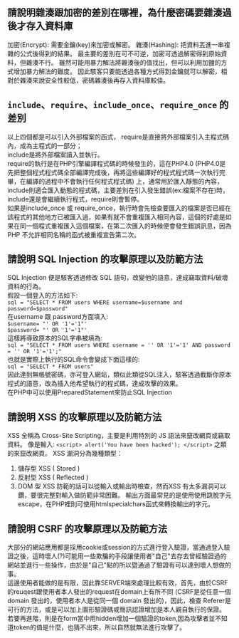 ## 請說明雜湊跟加密的差別在哪裡，為什麼密碼要雜湊過後才存入資料庫
  加密(Encrypt): 需要金鑰(key)來加密或解密。
  雜湊(Hashing): 把資料丟進一串複雜的公式後得到的結果。
  最主要的差別在可不可逆，加密可透過解密得到原始資料，但雜湊不行。
  雖然可能用暴力解法將雜湊後的值找出，但可以利用加鹽的方式增加暴力解法的難度。
  因此駭客只要能透過各種方式得到金鑰就可以解密，相對於雜湊來說安全性較低，密碼雜湊後再存入資料庫較佳。


## `include`、`require`、`include_once`、`require_once` 的差別
  以上四個都是可以引入外部檔案的函式，
  require是直接將外部檔案引入主程式碼內，成為主程式的一部分；  
  include是將外部檔案讀入並執行。  
  require的執行是在PHP引擎編譯程式碼的時候發生的，這在PHP4.0 (PHP4.0是先把整個程式程式碼全部編譯完成後，再將這些編譯好的程式程式碼一次執行完畢，在編譯的過程中不會執行任何程式程式碼) 上，通常用於匯入靜態的內容，include則適合匯入動態的程式碼，主要差別在引入發生錯誤(ex:檔案不存在)時，include還是會繼續執行程式，require則會暫停。  
  如果是include_once 或 require_once，執行時會先檢查要匯入的檔案是否已經在該程式的其他地方已被匯入過，如果有就不會重複匯入相同內容，這個的好處是如果在同一個程式重複匯入這個檔案，在第二次匯入的時候便會發生錯誤訊息，因為 PHP 不允許相同名稱的函式被重複宣告第二次。

## 請說明 SQL Injection 的攻擊原理以及防範方法
  SQL Injection 便是駭客透過修改 SQL 語句，改變他的語意，達成竊取資料/破壞資料的行為。  
  假設一個登入的方法如下:  
  `sql = "SELECT * FROM users WHERE username=$username and password=$password"`  
  在username 跟 password方面填入:  
  `$username= "' OR '1'='1"'`  
  `$password= "' OR '1'='1"'`  
  這樣將導致原本的SQL字串被填為:  
  `sql = "SELECT * FROM users WHERE username = '' OR '1'='1' AND password = '' OR '1'='1';"`  
  也就是實際上執行的SQL命令會變成下面這樣的:  
  `sql = "SELECT * FROM users"`  
  因此達到無帳號密碼，亦可登入網站，類似此類從SQL注入，駭客透過截斷你原本程式的語意，改為插入他希望執行的程式碼，達成攻擊的效果。  
  在PHP中可以使用PreparedStatement來防止SQL Injection  
##  請說明 XSS 的攻擊原理以及防範方法
  XSS 全稱為 Cross-Site Scripting，主要是利用特別的 JS 語法來竄改網頁或竊取資料。
  像是輸入:
  `<script> alert('You have been hacked'); </script>` 之類的來竄改網頁。
  XSS 漏洞分為幾種類型：
  1. 儲存型 XSS ( Stored )
  2. 反射型 XSS ( Reflected )
  3. DOM 型 XSS 
  防範的話可以從輸入或輸出時檢查，然而XSS 有太多漏洞可以鑽，要很完整對輸入做防範非常困難。
  輸出方面最常見的是使用使用跳脫字元 escape，在PHP裡則可使用htmlspecialchars函式來轉換輸出的字元。


## 請說明 CSRF 的攻擊原理以及防範方法
  大部分的網站應用都是採用cookie或session的方式進行登入驗證，當通過登入驗證之後，這時壞人(?)可能用一些欺騙的手段讓使用者"自己"去存去曾經驗證過的網站並進行一些操作，由於是"自己"點的所以暨通過了驗證有可以達到壞人想做的事。  
  這邊使用者能做的是有限，因此靠SERVER端來處理比較有效，首先，由於CSRF的reuqest跟使用者本人發出的request在domain上有所不同 (CSRF是從任意一個 domain 發出的，使用者本人是從同一個 domain 發出的)，因此，檢查 Referer是可行的方法，或是可以加上圖形驗證碼或簡訊認證增加是本人親自執行的保證。
  若要再進階，則是在form當中用hidden增加一個驗證的token,因為攻擊者並不知道token的值是什麼，也猜不出來，所以自然就無法進行攻擊了。